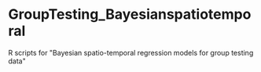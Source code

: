 # GroupTesting_Bayesianspatiotemporal
R scripts for "Bayesian spatio-temporal regression models for group testing data"
